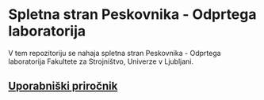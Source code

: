 # Spletna stran Peskovnika - Odprtega laboratorija
V tem repozitoriju se nahaja spletna stran Peskovnika - Odprtega laboratorija Fakultete za Strojništvo, Univerze v Ljubljani.
## [Uporabniški priročnik](https://github.com/OLFS-Peskovnik/spletna_stran/blob/main/uporabniski-prirocnik.md)